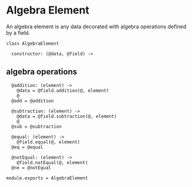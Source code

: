 Algebra Element
===============

An algebra element is any data decorated with algebra operations defined by a field.

    class AlgebraElement

      constructor: (@data, @field) ->

## algebra operations

      @addition: (element) ->
        @data = @field.addition(@, element)
        @
      @add = @addition

      @subtraction: (element) ->
        @data = @field.subtraction(@, element)
        @
      @sub = @subtraction

      @equal: (element) ->
        @field.equal(@, element)
      @eq = @equal

      @notEqual: (element) ->
        @field.notEqual(@, element)
      @ne = @notEqual

    module.exports = AlgebraElement

